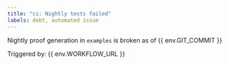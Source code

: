 ```yaml
---
title: "ci: Nightly tests failed"
labels: debt, automated issue
---
```

Nightly proof generation in `examples` is broken as of {{ env.GIT_COMMIT }}

Triggered by: {{ env.WORKFLOW_URL }}
